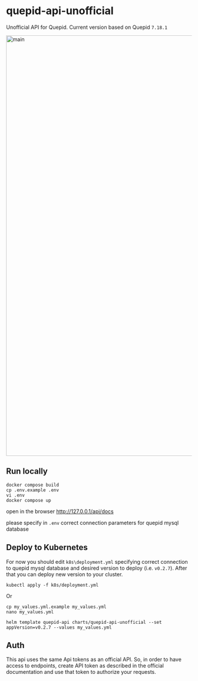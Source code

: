 # quepid-api-unofficial
Unofficial API for Quepid. Current version based on Quepid `7.18.1`


<img width="1142" alt="main" src="https://github.com/user-attachments/assets/a8edc39c-a688-4605-8607-c21d2ebd94ad" />

## Run locally

```
docker compose build
cp .env.example .env
vi .env
docker compose up
```

open in the browser http://127.0.0.1/api/docs

please specify in `.env` correct connection parameters for quepid mysql database

## Deploy to Kubernetes

For now you should edit `k8s\deployment.yml` specifying correct connection to quepid mysql database 
and desired version to deploy (i.e. `v0.2.7`). After that you can deploy new version to your cluster.

```
kubectl apply -f k8s/deployment.yml
```

Or

```
cp my_values.yml.example my_values.yml
nano my_values.yml
```

```
helm template quepid-api charts/quepid-api-unofficial --set appVersion=v0.2.7 --values my_values.yml
```

## Auth

This api uses the same Api tokens as an official API. So, in order
to have access to endpoints, create API token as described in the official 
documentation and use that token to authorize your requests.